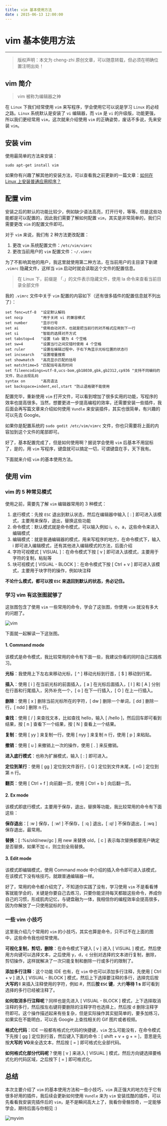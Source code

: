 ```yaml
---
title: vim 基本使用方法  
date : 2015-06-13 12:00:00
---
```


# vim 基本使用方法
***
> 版权声明：本文为 cheng-zhi 原创文章，可以随意转载，但必须在明确位置注明出处！ 

## vim 简介

> vim 被称为编辑器之神

在 `Linux` 下我们经常使用 `vim` 来写程序，学会使用它可以说是学习 `Linux` 的必经之路。`Linux` 系统默认是安装了 `vi` 编辑器，而 `vim` 是 `vi` 的升级版，功能更强，所以我们更经常用 `vim`，这次就来介绍使用 `vim` 的正确姿势，废话不多说，先来安装 `vim`。

## 安装 vim
使用最简单的方法来安装：
```
sudo apt-get install vim
```

如果你有兴趣了解其他的安装方法，可以查看我之前更新的一篇文章：[如何在 Linux 上安装普通应用程序？](http://cheng-zhi.me/posts/linux-install-soft)


## 配置 vim
安装之后的默认的功能比较少，例如缺少语法高亮，打开行号，等等。但是这些功能都是可以配置的，因此我们需要了解如何配置 `vim`，其实是非常简单的，我们只需要更改 `vim` 的配置文件即可。

对于 `vim` 来说，我们有 2 种方法更改配置：
1. 更改 `vim` 系统配置文件：`/etc/vim/vimrc`
2. 更改当前用户的 `vim` 配置文件：`~/.vimrc`

为了不影响其他的用户，我这里就使用第二种方法，在当前用户的主目录下新建 `.vimrc` 隐藏文件，这样当 `vim` 启动时就会读取这个文件的配置信息。

> 在 Linux 下，前缀是 「.」的文件表示隐藏文件，使用 la 命令来查看当前目录全部文件

我的 `.vimrc` 文件中关于 `vim` 配置的内容如下（还有很多插件的配置信息就不列出了）：
```
set fenc=utf-8	"设定默认解码 
set nocp 		"用于关闭 vi 的兼容模式
set number 		"显示行号 
set ai 			"使用自动对齐，也就是把当前行的对齐格式应用到下一行
set si 			"智能的选择对齐方式
set tabstop=4 	"设置 tab 键为 4 个空格
set sw=4 		"设置当行之间交错时使用 4 个空格
set ruler 		"设置在编辑过程中，于右下角显示光标位置的状态行
set incsearch 	"设置增量搜索
set showmatch 	"高亮显示匹配的括号
set matchtime=5 "匹配括号高亮时间
set fileencodings=utf-8,ucs-bom,gb18030,gbk,gb2312,cp936 "支持不同编码的文件，防止出现乱码
syntax on 		"高亮语法
set backspace=indent,eol,start "防止退格键不能使用
```
配置完毕，重新使用 `vim` 打开文件，可以看到增加了很多实用的功能，写程序的效率也提高很多。当然，想要更进一步提高编程的效率，还需要安装一些插件，我后面会再写篇文章来介绍如何使用 `Vundle` 来安装插件，其实也很简单，有兴趣的可以先去 Google。

如果你是配置系统的 `sudo gedit /etc/vim/vimrc` 文件，你也只需要将上面的内容加到这个文件的尾部即可。

好了，基本配置完成了，但是如何使用啊？据说学会使用 `vim` 后基本不用鼠标了，是的，用 `vim` 写程序，键盘就可以搞定一切，可谓键盘在手，天下我有。

下面就来介绍 `vim` 的基本使用方法。

## 使用 vim

### vim 的 5 种常见模式
使用之前，需要先了解 `vim` 编辑器常用的 3 种模式：
1. 底行模式：先按 `ESC` 退出到默认状态，然后在编辑器中输入 [ : ] 即可进入该模式，主要用来保存，退出，替换这些功能
2. 命令模式：默认模式就是命令模式，可以输入例如 i，o，a，这些命令来进入编辑模式
3. 编辑模式：就是普通编辑器的模式，用来写程序的地方，在命令模式下，输入 i 即可进入编辑模式，还有其他进入编辑模式的方法，后面介绍
4. 字符可视模式 [ VISUAL ]：在命令模式下按 [ v ] 即可进入该模式，主要用于字符的复制，粘贴等
5. 块可视模式 [ VISUAL - BLOCK ]：在命令模式下按 [ Ctrl + v ] 即可进入该模式，主要用于块字符的操作，例如块注释

**不论什么模式，都可以按 `ESC` 来退回到默认的状态，务必记住。**


### 学习 vim 有这张图就够了
这张图包含了使用 `vim` 一些常用的命令，学会了这张图，你使用 `vim` 就没有多大的问题了。

![vim](http://cheng-zhi.me/images/vim.png)

下面就一起解读一下这张图。

#### 1. Command mode
该模式是命令模式，我比较常用的命令有下面一些，我建议你看的同时自己实践练习。

**光标**：我使用上下左右来移动光标，[ ^ ] 移动光标到行首，[ $ ] 移动到行尾。

**插入**：使用 [ i ] 在当前光标的前面插入，[ a ] 在光标后面插入，[ I ] 和 [ A ] 分别在行首和行尾插入，另外补充一个，[ o ] 在下一行插入，[ O ] 在上一行插入。

**删除**：使用 [ x ] 删除当前光标所在的字符，[ dw ] 删除一个单词，[ dd ] 删除一行，[ ndd ] 删除 n 行。

**查找**：使用 [ / ] 来查找文本，比如查找 hello，输入 [ /hello ]，然后回车即可看到结果，按 [ n ] 查看下一个结果，按 [ N ] 查看上一个结果。

**复制**：使用 [ yy ] 来复制一行，使用 [ nyy ] 来复制 n 行，使用 [ p ] 来粘贴。

**撤销**：使用 [ u ] 来撤销上一次的操作，使用 [ . ] 来反撤销。

**进入底行模式**：也称为扩展模式，输入 [ : ] 即可进入。

**定位到某行**：使用 [ gg ] 定位到文件首行，[ G ] 定位到文件末尾，[ nG ] 定位到第 n 行。

**翻页**：使用 [ Ctrl + f ] 向前翻一页，使用 [ Ctrl + b ] 向后翻一页。

#### 2. Ex mode
该模式即底行模式，主要用于保存，退出，替换等功能，我比较常用的命令有下面这些：

**保存退出**：[ :w ] 保存，[ :w! ] 不保存，[ :q ] 退出，[ :q! ] 不保存退出，[ :wq ] 保存退出，最常用。

**替换**：[ :%s/old/new/gc ] 用 new 来替换 old，[ c ] 表示每次替换都要用户确定是否替换，如果不加 c，则立刻全局替换。

#### 3. Edit mode
该模式即编辑模式，使用 Command mode 中介绍的插入命令即可进入该模式，在该模式下没有啥技巧，就跟普通编辑器一样。


好了，常用的命令都介绍完了，不知道你实践了没有，学习使用 `vim` 不是看看博客就能学会的，关键是你要自己去练习，只要你能坚持每天都敲这些命令，养成你自己的习惯，形成肌肉记忆，与键盘融为一体，我相信你的编程效率会提高很多，因为你解放了一只使用鼠标的手。

### 一些 vim 小技巧
这里我介绍几个常用的 `vim` 的小技巧，其实也算是命令，只不过不在上面的图中，这些命令我也经常使用。

**可视化复制，剪切，删除**：在命令模式下键入 [ v ] 进入 [ VISUAL ] 模式，然后使用方向键可以选择文本，之后使用 y，d，c 分别对选择的文本进行复制，删除，剪切操作，这样就解决了一次只能复制和删除一行或多行的限制了。

**添加多行注释**：这个功能 IDE 也有，在 `vim` 中也可以添加多行注释，先使用 [ Ctrl + v ] 进入 [ VISUAL - BLOCK ] 模式，然后上下选择要注释的多行，选择完后按**大写的 I** 来插入注释使用的字符，例如 #，然后**按 `ESC` 键**，大约**等待 1 s** 即可看到选择的多行已经被注释了。

**如何取消多行注释呢**？同样也是先进入 [ VISUAL - BLOCK ] 模式，上下选择取消注释的多行，然后按左右键将要删除的注释字符也选择上，然后按 d 删除注释字符即可。这个操作描述起来有些复杂，但是实际操作其实挺简单的，要多加练习，如果实在不能明白，可以去 Google 上查找相关的 Gif 图片或者视频。

**格式化代码**：IDE 一般都有格式化代码的快捷键，`vim` 怎么可能没有，在命令模式下先按 [ gg ] 定位到行首，然后键入下面的命令：[ shift + v + g + = ]，意思是先按**大写的 VG**来全选文本，然后按 [ = ] 即可格式化全部代码。

**如何格式化部分代码呢**？使用 [ v ] 来进入 [ VISUAL ] 模式，然后方向键选择要格式化的代码区域，之后按下 [ = ] 即可格式化。


## 总结
本次主要介绍了 `vim` 的基本使用方法和一些小技巧，`vim` 真正强大的地方在于它有很多好用的插件，我后续会更新如何使用 `Vundle` 来为 `vim` 安装炫酷的插件，可以先看看我安装完插件后的 `vim`，是不是瞬间高大上了，我看你骨骼惊奇，一定能够学会，期待后面与你相见 :)

![myvim](http://upload-images.jianshu.io/upload_images/4613385-d120c127498489f1.png?imageMogr2/auto-orient/strip%7CimageView2/2/w/1240)


